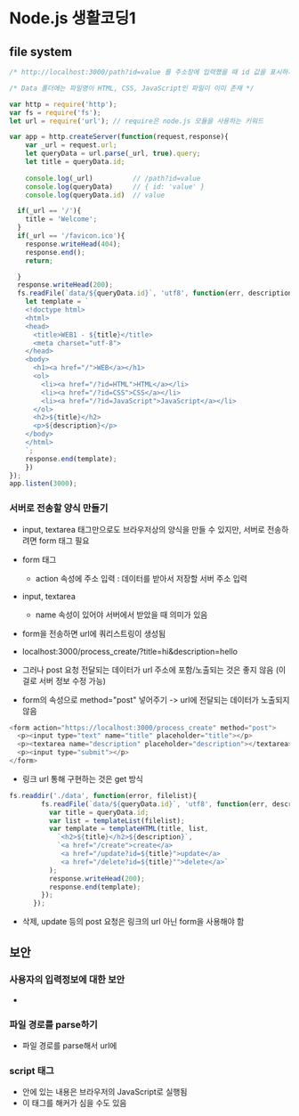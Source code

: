 # Node.js 생활코딩1

## file system

```js
/* http://localhost:3000/path?id=value 를 주소창에 입력했을 때 id 값을 표시하기 위한 서버 구현 */

/* Data 폴더에는 파일명이 HTML, CSS, JavaScript인 파일이 이미 존재 */

var http = require('http');
var fs = require('fs');
let url = require('url'); // require은 node.js 모듈을 사용하는 키워드

var app = http.createServer(function(request,response){
    var _url = request.url;
    let queryData = url.parse(_url, true).query;
    let title = queryData.id;
    
    console.log(_url)          // /path?id=value
    console.log(queryData)     // { id: 'value' }
    console.log(queryData.id)  // value

  if(_url == '/'){
    title = 'Welcome';
  }
  if(_url == '/favicon.ico'){
    response.writeHead(404);
    response.end();
    return;

  }
  response.writeHead(200);
  fs.readFile(`data/${queryData.id}`, 'utf8', function(err, description){
    let template = `
    <!doctype html>
    <html>
    <head>
      <title>WEB1 - ${title}</title>
      <meta charset="utf-8">
    </head>
    <body>
      <h1><a href="/">WEB</a></h1>
      <ol>
        <li><a href="/?id=HTML">HTML</a></li>
        <li><a href="/?id=CSS">CSS</a></li>
        <li><a href="/?id=JavaScript">JavaScript</a></li>
      </ol>
      <h2>${title}</h2>
      <p>${description}</p>
    </body>
    </html>
    `;
    response.end(template);  
    })
});
app.listen(3000);
```



### 서버로 전송할 양식 만들기
- input, textarea 태그만으로도 브라우저상의 양식을 만들 수 있지만, 서버로 전송하려면 form 태그 필요

- form 태그
  - action 속성에 주소 입력 : 데이터를 받아서 저장할 서버 주소 입력

- input, textarea
  - name 속성이 있어야 서버에서 받았을 때 의미가 있음

- form을 전송하면 url에 쿼리스트링이 생성됨
- localhost:3000/process_create/?title=hi&description=hello
- 그러나 post 요청 전달되는 데이터가 url 주소에 포함/노출되는 것은 좋지 않음 (이걸로 서버 정보 수정 가능)
- form의 속성으로 method="post" 넣어주기 -> url에 전달되는 데이터가 노출되지 않음

```js
<form action="https://localhost:3000/process_create" method="post">
  <p><input type="text" name="title" placeholder="title"></p>
  <p><textarea name="description" placeholder="description"></textarea></p>
  <p><input type="submit"></p>
</form>
```

- 링크 url 통해 구현하는 것은 get 방식
```js
fs.readdir('./data', function(error, filelist){
        fs.readFile(`data/${queryData.id}`, 'utf8', function(err, description){
          var title = queryData.id;
          var list = templateList(filelist);
          var template = templateHTML(title, list,
            `<h2>${title}</h2>${description}`,
            `<a href="/create">create</a> 
             <a href="/update?id=${title}">update</a>
             <a href="/delete?id=${title}"">delete</a>`
          );
          response.writeHead(200);
          response.end(template);
        });
      });
```
- 삭제, update 등의 post 요청은 링크의 url 아닌 form을 사용해야 함

## 보안

### 사용자의 입력정보에 대한 보안
- 

### 파일 경로를 parse하기
- 파일 경로를 parse해서 url에 


### script 태그
- <script></script> 안에 있는 내용은 브라우저의 JavaScript로 실행됨
- 이 태그를 해커가 심을 수도 있음
